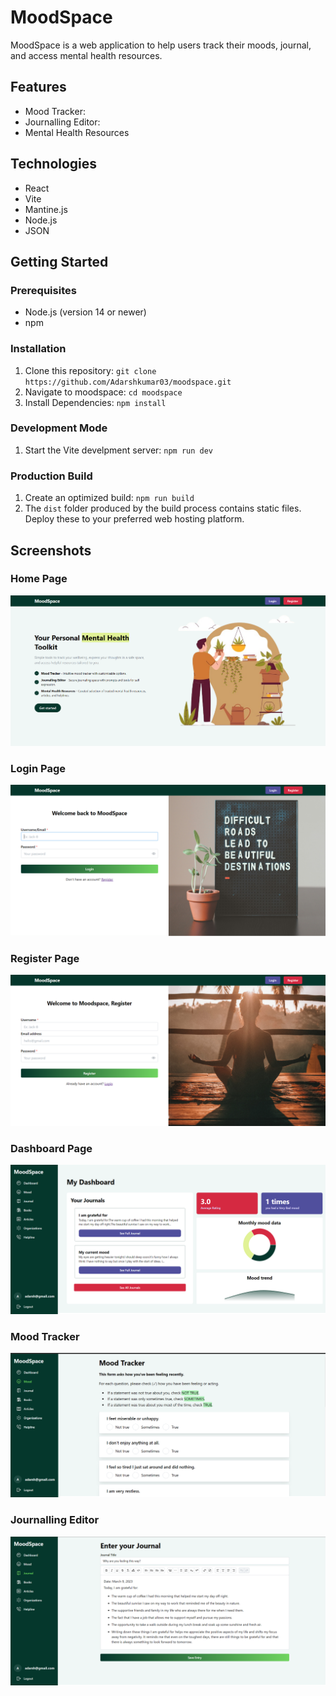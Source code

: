 # MoodSpace

MoodSpace is a web application to help users track their moods, journal, and access mental health resources.

## Features

 - Mood Tracker: 
 - Journalling Editor:
 - Mental Health Resources

## Technologies

 - React
 - Vite
 - Mantine.js
 - Node.js
 - JSON

## Getting Started

### Prerequisites

 - Node.js (version 14 or newer)
 - npm

### Installation

 1. Clone this repository: `git clone https://github.com/Adarshkumar03/moodspace.git`
 2. Navigate to moodspace: `cd moodspace`
 3. Install Dependencies: `npm install`

### Development Mode

 1. Start the Vite develpment server: `npm run dev`

### Production Build

 1. Create an optimized build: `npm run build`
 2.  The  `dist`  folder produced by the build process contains static files. Deploy these to your preferred web hosting platform.

## Screenshots

### Home Page
![Home](public/homePage.png) 
### Login Page
![Login](public/loginPage.png)
### Register Page
![Register](public/registerPage.png)
### Dashboard Page
![Dashboard](public/dashboardPage.png)
### Mood Tracker
![Mood](public/mood-tracker.png)
### Journalling Editor
![Journal](public/journalPage.png)
